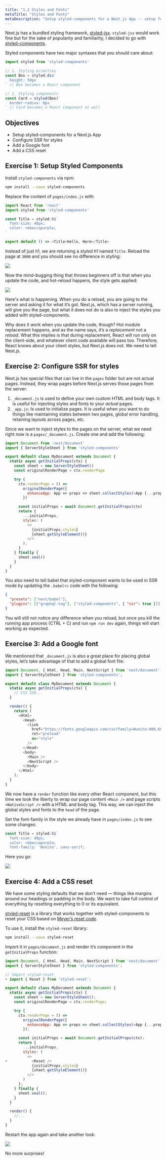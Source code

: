 ```yaml
---
title: "1.2 Styles and Fonts"
metaTitle: "Styles and Fonts"
metaDescription: "Setup styled-components for a Next.js App -- setup fonts -- add reset.css"
---
```


Next.js has a bundled styling framework, [styled-jsx](https://github.com/zeit/styled-jsx). `styled-jsx` would work fine but for the sake of popularity and familiarity, I decided to go with [styled-components](http://styled-components.com/).

Styled components have two major syntaxes that you should care about:

```js
import styled from 'styled-components'

// 1. Styling primities
const Box = styled.div`
  height: 50px
` // Box becomes a React component

// 2. Styling components
const Card = styled(Box)`
  border-radius: 8px
` // Card becomes a React Component as well
```


## Objectives


- Setup styled-components for a Next.js App
- Configure SSR for styles
- Add a Google font
- Add a CSS reset


## Exercise 1: Setup Styled Components

Install `styled-components` via npm:

```bash
npm install --save styled-components
```


Replace the content of `pages/index.js` with:

```js
import React from 'react'
import styled from 'styled-components'

const Title = styled.h1`
  font-size: 40px;
  color: rebeccapurple;
`

export default () => <Title>Hello, Herm</Title>
```

Instead of just h1, we are returning a *styled h1* named `Title`. Reload the page at `3000` and you should see no difference in styling:


![](https://paper-attachments.dropbox.com/s_AA9C598A3927718DF41EFCCB3BCF89597B4CC6A74B2279E11E482C3DF767D3C9_1578913080586_image.png)


Now the mind-bugging thing that throws beginners off is that when you update the code, and hot-reload happens, the style gets applied:


![](https://paper-attachments.dropbox.com/s_AA9C598A3927718DF41EFCCB3BCF89597B4CC6A74B2279E11E482C3DF767D3C9_1578913168473_image.png)


Here's what is happening. When you do a reload, you are going to the server and asking it for what it’s got. Next.js, which has a server running, will give you the page, but what it does not do is also to inject the styles you added with styled-components.

Why does it work when you update the code, though? Hot module replacement happens, and as the name says, it’s a *replacement* not a *reload*. What this implies is that during replacement, React will run only on the client-side, and whatever client code available will pass too. Therefore, React knows about your client styles, but Next.js does not. We need to tell Next.js.


## Exercise 2: Configure SSR for styles

Next.js has special files that can live in the `pages` folder but are not actual pages. Instead, they wrap pages before Next.js serves those pages from the server:


1. `_document.js`  is used to define your own custom HTML and body tags. It is useful for injecting styles and fonts to your *actual* pages.
2. `_app.js`: Is used to initialize pages. It is useful when you want to do things like maintaining states between two pages, global error handling, retaining layouts across pages, etc.

Since we want to inject styles to the pages on the server, what we need right now is a `pages/_document.js`. Create one and add the following:

```js
import Document from 'next/document'
import { ServerStyleSheet } from 'styled-components'

export default class MyDocument extends Document {
  static async getInitialProps(ctx) {
    const sheet = new ServerStyleSheet()
    const originalRenderPage = ctx.renderPage

    try {
      ctx.renderPage = () =>
        originalRenderPage({
          enhanceApp: App => props => sheet.collectStyles(<App {...props} />),
        })

      const initialProps = await Document.getInitialProps(ctx)
      return {
        ...initialProps,
        styles: (
          <>
            {initialProps.styles}
            {sheet.getStyleElement()}
          </>
        ),
      }
    } finally {
      sheet.seal()
    }
  }
}
```

You also need to tell babel that styled-component wants to be used in SSR mode by updating the `.babelrc` code with the following:

```json
{
  "presets": ["next/babel"],
  "plugins": [["graphql-tag"], ["styled-components", { "ssr": true }]]
}
```

You will still not notice any difference when you reload, but once you kill the running app process (CTRL + C) and run `npm run dev` again, things will start working as expected.


## Exercise 3: Add a Google font

We mentioned that `_document.js` is also a great place for placing global styles, let’s take advantage of that to add a global font file:

```js
import Document, { Html, Head, Main, NextScript } from 'next/document';
import { ServerStyleSheet } from 'styled-components';

export default class MyDocument extends Document {
  static async getInitialProps(ctx) {
    // CSS SSR...
  }

  render() {
    return (
      <Html>
        <Head>
          <link
            href="https://fonts.googleapis.com/css?family=Nunito:400,600&display=swap"
            rel="preload"
            as="style"
          />
        </Head>
        <body>
          <Main />
          <NextScript />
        </body>
      </Html>
    );
  }
}
```

We now have a `render` function like every other React component, but this time we took the liberty to wrap our page content `<Main />` and page scripts `<NativeScript />` with a HTML and body tag. This way, we can inject the global styles and fonts to the `head` of the page.

Set the font-family in the style we already have in `pages/index.js` to see some changes:

```js
const Title = styled.h1`
  font-size: 40px;
  color: rebeccapurple;
  font-family: 'Nunito', sans-serif;
```

Here you go:

![](https://paper-attachments.dropbox.com/s_AA9C598A3927718DF41EFCCB3BCF89597B4CC6A74B2279E11E482C3DF767D3C9_1578915480006_image.png)

## Exercise 4: Add a CSS reset

We have some styling defaults that we don’t need — things like margins around our headings or padding in the body. We want to take full control of everything by resetting everything to 0 or its equivalent.

[styled-reset](https://github.com/zacanger/styled-reset) is a library that works together with styled-components to reset your CSS based on [Meyer’s reset code](https://www.google.com/search?client=safari&rls=en&q=css+reset&ie=UTF-8&oe=UTF-8).

To use it, install the `styled-reset` library:

```bash
npm install --save styled-reset
```

Import it in `pages/document.js` and render it’s component in the `getInitialProps` function:

```js
import Document, { Html, Head, Main, NextScript } from 'next/document';
import { ServerStyleSheet } from 'styled-components';

// Import styled-reset
+ import { Reset } from 'styled-reset';

export default class MyDocument extends Document {
  static async getInitialProps(ctx) {
    const sheet = new ServerStyleSheet();
    const originalRenderPage = ctx.renderPage;

    try {
      ctx.renderPage = () =>
        originalRenderPage({
          enhanceApp: App => props => sheet.collectStyles(<App {...props} />)
        });

      const initialProps = await Document.getInitialProps(ctx);
      return {
        ...initialProps,
        styles: (
          <>
+           <Reset />
            {initialProps.styles}
            {sheet.getStyleElement()}
          </>
        )
      };
    } finally {
      sheet.seal();
    }
  }

  render() {
    //...    
  }
}
```

Restart the app again and take another look:


![](https://paper-attachments.dropbox.com/s_AA9C598A3927718DF41EFCCB3BCF89597B4CC6A74B2279E11E482C3DF767D3C9_1578917420822_image.png)


No more surprises!


